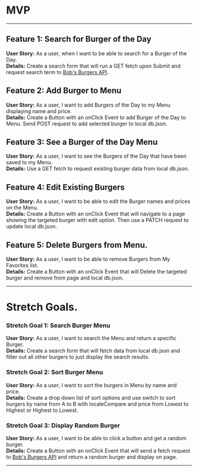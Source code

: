 # MVP

---

## Feature 1: Search for Burger of the Day

**User Story:** As a user, when I want to be able to search for a Burger of the Day.  
**Details:** Create a search form that will run a GET fetch upon Submit and request search term to [Bob's Burgers API](https://www.bobsburgersapi.com/documentation#burgerOfTheDay).

## Feature 2: Add Burger to Menu

**User Story:** As a user, I want to add Burgers of the Day to my Menu displaying name and price.  
**Details:** Create a Button with an onClick Event to add Burger of the Day to Menu. Send POST request to add selected burger to local db.json.

## Feature 3: See a Burger of the Day Menu

**User Story:** As a user, I want to see the Burgers of the Day that have been saved to my Menu.  
**Details:** Use a GET fetch to request existing burger data from local db.json.

## Feature 4: Edit Existing Burgers

**User Story:** As a user, I want to be able to edit the Burger names and prices on the Menu.  
**Details:** Create a Button with an onClick Event that will navigate to a page showing the targeted burger with edit option. Then use a PATCH request to update local db.json.

## Feature 5: Delete Burgers from Menu.

**User Story:** As a user, I want to be able to remove Burgers from My Favorites list.  
**Details:** Create a Button with an onClick Event that will Delete the targeted burger and remove from page and local db.json.

---

# Stretch Goals.

### Stretch Goal 1: Search Burger Menu

**User Story:** As a user, I want to search the Menu and return a specific Burger.  
**Details:** Create a search form that will fetch data from local db.json and filter out all other burgers to just display the search results.

### Stretch Goal 2: Sort Burger Menu

**User Story:** As a user, I want to sort the burgers in Menu by name and price.  
**Details:** Create a drop down list of sort options and use switch to sort burgers by name from A to B with localeCompare and price from Lowest to Highest or Highest to Lowest.

### Stretch Goal 3: Display Random Burger

**User Story:** As a user, I want to be able to click a button and get a random burger.  
**Details:** Create a Button with an onClick Event that will send a fetch request to [Bob's Burgers API](https://www.bobsburgersapi.com/documentation#burgerOfTheDay) and return a random burger and display on page.

---
